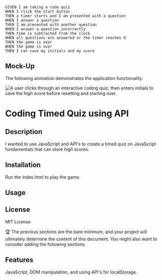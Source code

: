 
```
GIVEN I am taking a code quiz
WHEN I click the start button
THEN a timer starts and I am presented with a question
WHEN I answer a question
THEN I am presented with another question
WHEN I answer a question incorrectly
THEN time is subtracted from the clock
WHEN all questions are answered or the timer reaches 0
THEN the game is over
WHEN the game is over
THEN I can save my initials and my score
```

## Mock-Up

The following animation demonstrates the application functionality:

![A user clicks through an interactive coding quiz, then enters initials to save the high score before resetting and starting over.](./Assets/04-web-apis-homework-demo.gif)



# Coding Timed Quiz using API

## Description

I wanted to use JavaScript and API's to create a timed quiz on JavaScript fundamentals that can store high scores.


## Installation

Run the index.html to play the game.

## Usage


 


## License

MIT License


🏆 The previous sections are the bare minimum, and your project will ultimately determine the content of this document. You might also want to consider adding the following sections.



## Features

JavaScript, DOM manipulation, and using API's for localStorage.




